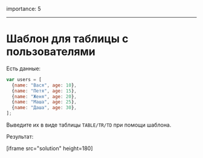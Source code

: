 importance: 5

---

# Шаблон для таблицы с пользователями

Есть данные:

```js no-beautify
var users = [
  {name: "Вася", age: 10},
  {name: "Петя", age: 15},
  {name: "Женя", age: 20},
  {name: "Маша", age: 25},
  {name: "Даша", age: 30},
];
```

Выведите их в виде таблицы `TABLE/TR/TD` при помощи шаблона.

Результат:

[iframe src="solution" height=180]

